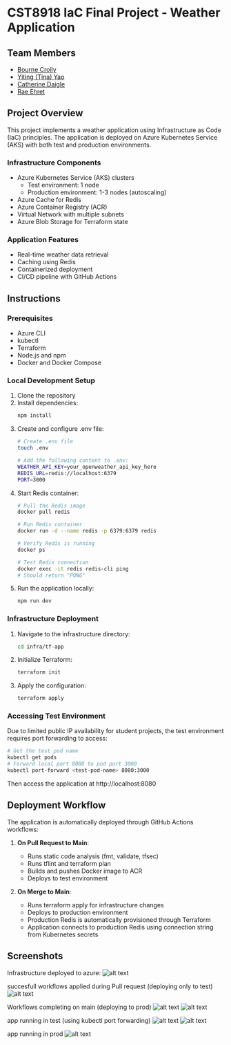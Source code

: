 # CST8918 IaC Final Project - Weather Application

## Team Members
- [Bourne Crolly](https://github.com/B-Crolly)
- [Yiting (Tina) Yao](https://github.com/yitingyao)
- [Catherine Daigle](https://github.com/Kepai39)
- [Rae Ehret](https://github.com/ehre0004)

## Project Overview
This project implements a weather application using Infrastructure as Code (IaC) principles. The application is deployed on Azure Kubernetes Service (AKS) with both test and production environments.

### Infrastructure Components
- Azure Kubernetes Service (AKS) clusters
  - Test environment: 1 node
  - Production environment: 1-3 nodes (autoscaling)
- Azure Cache for Redis
- Azure Container Registry (ACR)
- Virtual Network with multiple subnets
- Azure Blob Storage for Terraform state

### Application Features
- Real-time weather data retrieval
- Caching using Redis
- Containerized deployment
- CI/CD pipeline with GitHub Actions

## Instructions

### Prerequisites
- Azure CLI
- kubectl
- Terraform
- Node.js and npm
- Docker and Docker Compose

### Local Development Setup
1. Clone the repository
2. Install dependencies:
   ```bash
   npm install
   ```
3. Create and configure .env file:
   ```bash
   # Create .env file
   touch .env
   
   # Add the following content to .env:
   WEATHER_API_KEY=your_openweather_api_key_here
   REDIS_URL=redis://localhost:6379
   PORT=3000
   ```
4. Start Redis container:
   ```bash
   # Pull the Redis image
   docker pull redis
   
   # Run Redis container
   docker run -d --name redis -p 6379:6379 redis
   
   # Verify Redis is running
   docker ps
   
   # Test Redis connection
   docker exec -it redis redis-cli ping
   # Should return "PONG"
   ```
5. Run the application locally:
   ```bash
   npm run dev
   ```

### Infrastructure Deployment
1. Navigate to the infrastructure directory:
   ```bash
   cd infra/tf-app
   ```
2. Initialize Terraform:
   ```bash
   terraform init
   ```
3. Apply the configuration:
   ```bash
   terraform apply
   ```

### Accessing Test Environment
Due to limited public IP availability for student projects, the test environment requires port forwarding to access:
```bash
# Get the test pod name
kubectl get pods
# Forward local port 8080 to pod port 3000
kubectl port-forward <test-pod-name> 8080:3000
```
Then access the application at http://localhost:8080

## Deployment Workflow
The application is automatically deployed through GitHub Actions workflows:

1. **On Pull Request to Main**:
   - Runs static code analysis (fmt, validate, tfsec)
   - Runs tflint and terraform plan
   - Builds and pushes Docker image to ACR
   - Deploys to test environment

2. **On Merge to Main**:
   - Runs terraform apply for infrastructure changes
   - Deploys to production environment
   - Production Redis is automatically provisioned through Terraform
   - Application connects to production Redis using connection string from Kubernetes secrets

## Screenshots

Infrastructure deployed to azure:
![alt text](image.png)

succesfull workflows applied during Pull request (deploying only to test)
![alt text](image-1.png)

Workflows completing on main (deploying to prod)
![alt text](image-2.png)
![alt text](image-3.png)

app running in test (using kubectl port forwarding)
![alt text](image-5.png)
![alt text](image-4.png)

app running in prod
![alt text](image-6.png)